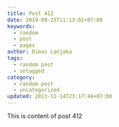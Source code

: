 ```yaml
---
title: Post 412
date: 2019-09-25T11:13:01+07:00
keywords:
  - random
  - post
  - pages
author: Dimas Lanjaka
tags:
  - random post
  - untagged
category:
  - random post
  - uncategorized
updated: 2013-11-14T23:17:44+07:00
---
```

This is content of post 412